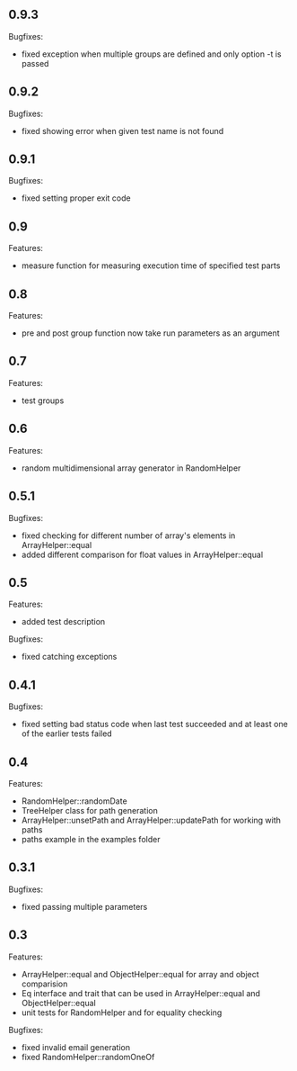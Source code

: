 ## 0.9.3

Bugfixes:

  - fixed exception when multiple groups are defined and only option -t is passed

## 0.9.2

Bugfixes:

  - fixed showing error when given test name is not found

## 0.9.1

Bugfixes:

  - fixed setting proper exit code

## 0.9

Features:

  - measure function for measuring execution time of specified test parts
  
## 0.8

Features:

  - pre and post group function now take run parameters as an argument

## 0.7

Features:

  - test groups

## 0.6

Features:

  - random multidimensional array generator in RandomHelper

## 0.5.1

Bugfixes:

  - fixed checking for different number of array's elements in ArrayHelper::equal
  - added different comparison for float values in ArrayHelper::equal

## 0.5

Features:

  - added test description

Bugfixes:

  - fixed catching exceptions

## 0.4.1

Bugfixes:

  - fixed setting bad status code when last test succeeded and at least one of the earlier tests failed

## 0.4

Features:

  - RandomHelper::randomDate
  - TreeHelper class for path generation
  - ArrayHelper::unsetPath and ArrayHelper::updatePath for working with paths
  - paths example in the examples folder

## 0.3.1

Bugfixes:

  - fixed passing multiple parameters

## 0.3

Features:

  - ArrayHelper::equal and ObjectHelper::equal for array and object comparision
  - Eq interface and trait that can be used in ArrayHelper::equal and ObjectHelper::equal
  - unit tests for RandomHelper and for equality checking

Bugfixes:

  - fixed invalid email generation
  - fixed RandomHelper::randomOneOf
